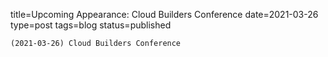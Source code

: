
title=Upcoming Appearance: Cloud Builders Conference 
date=2021-03-26
type=post
tags=blog
status=published
~~~~~~
(2021-03-26) Cloud Builders Conference  
            